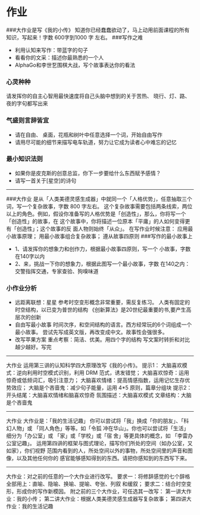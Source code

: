 # 作业
###大作业是写《我的小传》
知道你已经蠢蠢欲动了，马上动用前面课程的所有知识，写起来！字数	600字到1000	字
左右。
###写作之难
- 利用认知来写作：带蓝字的句子
- 看看你的文采：描述你最熟悉的一个人
- AlphaGo和李世乭围棋大战，写个故事表达你的看法
### 心灵种种
请发挥你的自主心智用最快速度将自己头脑中想到的关于苦热、
晓行、灯、路、夜的字句都写出来
### 气盛则言辞皆宜
- 请在自由、	桌面，花瓶和树叶中任意选择一个词，开始自由写作
- 请用尽可能的细节来描写电车轨道，努力让它成为读者心中难忘的记忆
### 最小知识法则
- 如果你是皮克斯的创意总监，你下一步要给什么东西赋予感情？
- 请写一首关于[星空]的诗句

-----
###大作业
是从「人类美德灵感生成器」中就同一个「人格优势」，任意抽取三个词，写一个复杂故事，字数	800	字左右。	这个复杂故事需要包括两条线索，两位以上的角色。例如，假设你准备写的人格优势是「创造性」，那么，你将写一个「创造性」的故事，在
这个故事中，你将描述一位原本「平庸」的人如何变得更有「创造性」；这个故事的反
面人物则始终「从众」。
在写作业时候注意：
应用最小故事原理；
用最小故事组合复杂故事；
遵从故事四原则
###写作的最小故事上
- 1、请发挥你的想象力和创作力，根据最小故事四原则，写一个
小故事，字数在140字以内
- 2、来，挑战一下你的想象力，根据此图写一个最小故事，字数
在140之内：交警指挥交通，专家查验、狗嗅味道
### 小作业分析
- 远距离联想：星星
参考时空变形概念非常重要，需反复练习。	人类有固定的时空结构，以已变为普世的结构
《创新算法》是20世纪最重要的书,要产生高层次的创新
- 自由写最小故事
时间次序，和空间结构的语言。西方经常玩的6个词组成一个最小故事。
尝试先写成英文版，再改变成中文。故事性会强很多。
- 改写苹果方案
重点考察：简洁、优美。用四个字的结构
写文案时转折和对比越少越好。写完
----
大作业
运用第三讲的认知科学四大原理改写《我的小传》。
提示1：
大脑喜欢模式：逆向利用时空模式识别，利用	DRM	范式，诱发错觉；
大脑喜欢惊奇：运用惊奇或低频词汇，吸引注意力；
大脑喜欢情绪：提高情感指数，运用记忆生存优势效应；
大脑是个吝啬鬼：减少句子能量，运用	4*5	原则，篇章分组块
提示2：
开头结尾：大脑喜欢情绪和脑喜欢惊奇
氛围描述：大脑喜欢模式
文章结构：大脑是个吝啬鬼

--------------

大作业
大作业是：「我的生活记趣」
你可以尝试将「我」换成「你的朋友」、「科幻人物」或	「同人角色」等等。如「令狐
冲在华山」。你也可以尝试将「生活」细分为「办公室」或	「家」或「学校」或「宿
舍」等更具体的概念，如	「李雷办公室记趣」。
运用第四讲的框架与图式理论，描写你们所处的空间（如办公室，又如家），你们视野
范围内看到的人，所处空间以外的事物，所处空间里的声音和图像，以及其他任何你的
感官能够感知得到的东西。请把你感知到的东西写下来。

------
大作业：对之前的任意的一个大作业进行改写。
要求一：将修辞感觉的七个辞格全部用上：直喻、隐喻、换喻、提喻、夸张、列叙
和缓叙；
要求二：结合时空变形，形成你的写作新模因。
附之前的三个大作业，可任选其一改写：
第一讲大作业：我的小传；
第二讲大作业：根据人类美德灵感生成器写复杂故事；
第四讲大作业：我的生活记趣



